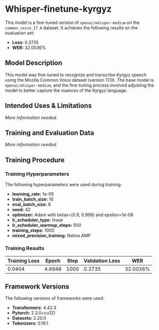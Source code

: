 # Whisper-finetune-kyrgyz

This model is a fine-tuned version of `openai/whisper-medium` on the `common_voice_17_0` dataset. It achieves the following results on the evaluation set:

- **Loss:** 0.3735
- **WER:** 32.0036%

## Model Description

This model was fine-tuned to recognize and transcribe Kyrgyz speech using the Mozilla Common Voice dataset (version 17.0). The base model is `openai/whisper-medium`, and the fine-tuning process involved adjusting the model to better capture the nuances of the Kyrgyz language.

## Intended Uses & Limitations

*More information needed.*

## Training and Evaluation Data

*More information needed.*

## Training Procedure

### Training Hyperparameters

The following hyperparameters were used during training:

- **learning_rate:** 1e-05
- **train_batch_size:** 16
- **eval_batch_size:** 8
- **seed:** 42
- **optimizer:** Adam with betas=(0.9, 0.999) and epsilon=1e-08
- **lr_scheduler_type:** linear
- **lr_scheduler_warmup_steps:** 500
- **training_steps:** 1000
- **mixed_precision_training:** Native AMP

### Training Results

| Training Loss | Epoch  | Step  | Validation Loss | WER     |
|---------------|--------|-------|-----------------|---------|
| 0.0404        | 4.6948 | 1000  | 0.3735          | 32.0036%|

## Framework Versions

The following versions of frameworks were used:

- **Transformers:** 4.42.3
- **Pytorch:** 2.3.0+cu121
- **Datasets:** 2.20.0
- **Tokenizers:** 0.19.1
